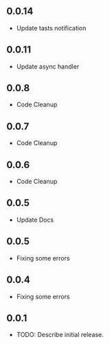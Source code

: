 ## 0.0.14

* Update tasts notification

## 0.0.11

* Update async handler

## 0.0.8

* Code Cleanup

## 0.0.7

* Code Cleanup

## 0.0.6

* Code Cleanup

## 0.0.5

* Update Docs

## 0.0.5

* Fixing some errors

## 0.0.4

* Fixing some errors

## 0.0.1

* TODO: Describe initial release.
